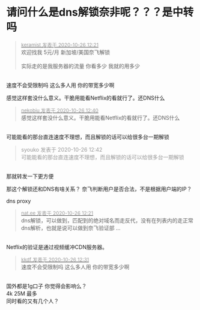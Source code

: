 # 请问什么是dns解锁奈非呢？？？是中转吗


<div class="quote"><blockquote><font size="2"><a href="https://www.hostloc.com/forum.php?mod=redirect&amp;goto=findpost&amp;pid=9353470&amp;ptid=758515" target="_blank"><font color="#999999">keramist 发表于 2020-10-26 12:21</font></a></font><br />
欢迎找我 5元/月 新加坡/美国奈飞解锁<br />
<br />
实际走的是我服务器的流量 你看多少 我就的用多少</blockquote></div><br />
速度不会受限制吗 这么多人用 你的带宽多少啊 

感觉这样套没什么意义。干脆用能看Netflix的看就行了。还DNS什么

<div class="quote"><blockquote><font size="2"><a href="https://www.hostloc.com/forum.php?mod=redirect&amp;goto=findpost&amp;pid=9353538&amp;ptid=758515" target="_blank"><font color="#999999">nekobiu 发表于 2020-10-26 12:40</font></a></font><br />
感觉这样套没什么意义。干脆用能看Netflix的看就行了。还DNS什么</blockquote></div><br />
可能能看的那台直连速度不理想，而且解锁的话可以给很多台一期解锁

<div class="quote"><blockquote><font color="#999999">syouko 发表于 2020-10-26 12:42</font><br />
<font color="#999999">可能能看的那台直连速度不理想，而且解锁的话可以给很多台一期解锁</font></blockquote></div><br />
那就转发一下更方便

那这个解锁还和DNS有啥关系？ 奈飞判断用户是否合法，不是根据用户端的IP？

dns proxy

<div class="quote"><blockquote><font size="2"><a href="https://www.hostloc.com/forum.php?mod=redirect&amp;goto=findpost&amp;pid=9353473&amp;ptid=758515" target="_blank"><font color="#999999">nat.ee 发表于 2020-10-26 12:21</font></a></font><br />
dns解锁，可以做到，匹配到的绝对域名而走反代，没有在列表内的走正常dns解析，也就是说可以做到奈飞验证部 ...</blockquote></div><br />
Netflix的验证是通过视频缓冲CDN服务器。

<div class="quote"><blockquote><font size="2"><a href="https://www.hostloc.com/forum.php?mod=redirect&amp;goto=findpost&amp;pid=9353509&amp;ptid=758515" target="_blank"><font color="#999999">kkdf 发表于 2020-10-26 12:31</font></a></font><br />
速度不会受限制吗 这么多人用 你的带宽多少啊</blockquote></div><br />
国外都是1g口子 你觉得会影响么？<br />
4k 25M 最多<br />
同时看的又有几个人？

